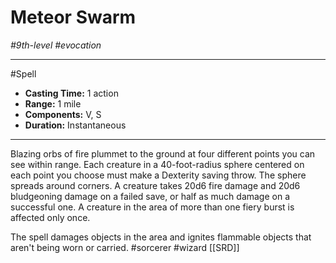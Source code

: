 # Meteor Swarm
*#9th-level #evocation*
___ 
#Spell
- **Casting Time:** 1 action
- **Range:** 1 mile
- **Components:** V, S
- **Duration:** Instantaneous
---
Blazing orbs of fire plummet to the ground at four different points you can see within range. Each creature in a 40-foot-radius sphere centered on each point you choose must make a Dexterity saving throw. The sphere spreads around corners. A creature takes 20d6 fire damage and 20d6 bludgeoning damage on a failed save, or half as much damage on a successful one. A creature in the area of more than one fiery burst is affected only once.

The spell damages objects in the area and ignites flammable objects that aren't being worn or carried.
#sorcerer
#wizard
[[SRD]]